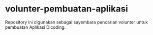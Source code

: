 # volunter-pembuatan-aplikasi
Repository ini digunakan sebagai sayembara pencarian volunter untuk pembuatan Aplikasi Dicoding.
